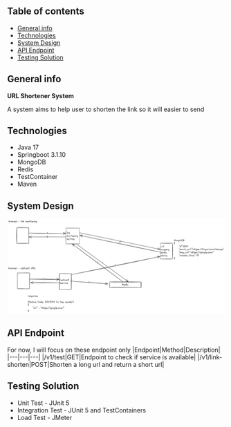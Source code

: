 ## Table of contents
* [General info](#general-info)
* [Technologies](#technologies)
* [System Design](#system-design)
* [API Endpoint](#api-endpoint)
* [Testing Solution](#testing-solution)

## General info
**URL Shortener System**

A system aims to help user to shorten the link so it will easier to send
## Technologies
* Java 17
* Springboot 3.1.10
* MongoDB
* Redis
* TestContainer
* Maven

## System Design
![System Design](https://github.com/trungdq2295/system-design/blob/main/url-shortener-system/system.png)

## API Endpoint
For now, I will focus on these endpoint only
|Endpoint|Method|Description|
|---|---|---|
|/v1/test|GET|Endpoint to check if service is available|
|/v1/link-shorten|POST|Shorten a long url and return a short url|

## Testing Solution
* Unit Test - JUnit 5
* Integration Test - JUnit 5 and TestContainers
* Load Test - JMeter



